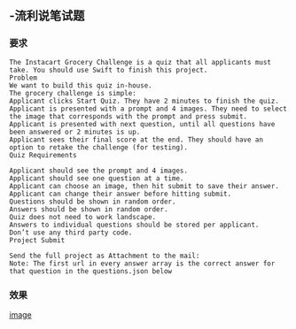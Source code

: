 ## -流利说笔试题


### 要求

```Please build this like you would an actual project you're working on. It should be production-ready code that you're proud of.
The Instacart Grocery Challenge is a quiz that all applicants must take. You should use Swift to finish this project.
Problem
We want to build this quiz in-house.
The grocery challenge is simple:
Applicant clicks Start Quiz. They have 2 minutes to finish the quiz.
Applicant is presented with a prompt and 4 images. They need to select the image that corresponds with the prompt and press submit.
Applicant is presented with next question, until all questions have been answered or 2 minutes is up.
Applicant sees their final score at the end. They should have an option to retake the challenge (for testing).
Quiz Requirements

Applicant should see the prompt and 4 images.
Applicant should see one question at a time.
Applicant can choose an image, then hit submit to save their answer. Applicant can change their answer before hitting submit.
Questions should be shown in random order.
Answers should be shown in random order.
Quiz does not need to work landscape.
Answers to individual questions should be stored per applicant.
Don’t use any third party code.
Project Submit

Send the full project as Attachment to the mail:
Note: The first url in every answer array is the correct answer for that question in the questions.json below
```

### 效果
[image](https://github.com/rainedAllNight/QUIZ-For-LiuLiShuo/blob/master/12月-07-2017%2010-54-55.gif)
